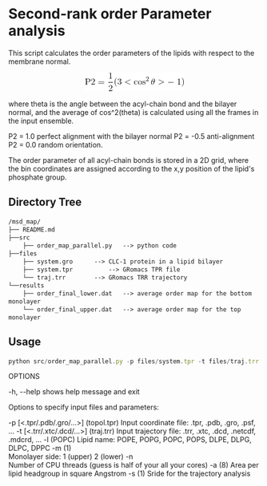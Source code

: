 # Second-rank order Parameter analysis

This script calculates the order parameters of the lipids with respect to the membrane normal.

<p align="center"><img src='./figures/CodeEqn.gif' /></p>

where theta is the angle between the acyl-chain bond and the bilayer normal, and the average
of cos^2(theta) is calculated using all the frames in the input ensemble.

P2 =  1.0 	perfect alignment with the bilayer normal 
P2 = -0.5 	anti-alignment 
P2 =  0.0 	random orientation.

The order parameter of all acyl-chain bonds is stored in a 2D grid, where the bin coordinates 
are assigned according to the x,y position of the lipid's phosphate group.

## Directory Tree

```
/msd_map/
├── README.md
├──src
    ├── order_map_parallel.py 	--> python code 
├──files
    ├── system.gro		--> CLC-1 protein in a lipid bilayer
    ├── system.tpr     		--> GRomacs TPR file
    └── traj.trr		--> GRomacs TRR trajectory
└──results 
    ├── order_final_lower.dat	--> average order map for the bottom monolayer
    └── order_final_upper.dat	--> average order map for the top monolayer
```

## Usage

```javascript
python src/order_map_parallel.py -p files/system.tpr -t files/traj.trr -l POPC -m 1 -a 64 -s 2 
```

OPTIONS

 -h, --help shows help message and exit

Options to specify input files and parameters:

 -p	[<.tpr/.pdb/.gro/...>]           (topol.tpr)
	  Input coordinate file: .tpr, .pdb, .gro, .psf, ...
 -t	[<.trr/.xtc/.dcd/...>]           (traj.trr)	
	  Input trajectory file: .trr, .xtc, .dcd, .netcdf, .mdcrd, ...
 -l	<string>			 (POPC)	
	  Lipid name: POPE, POPG, POPC, POPS, DLPE, DLPG, DLPC, DPPC
 -m	<int>				 (1)	
	  Monolayer side: 1 (upper) 2 (lower)
 -n	<int>			
	  Number of CPU threads (guess is half of your all your cores)
 -a	<float>				 (8)
	  Area per lipid headgroup in square Angstrom
 -s	<int>				 (1)
	  Sride for the trajectory analysis





